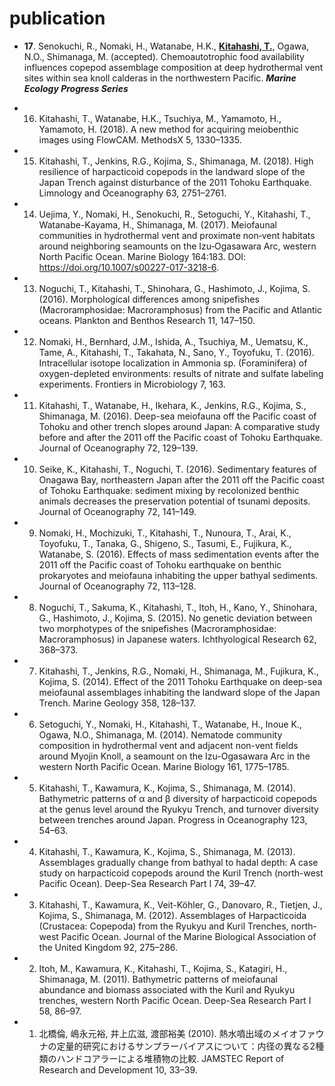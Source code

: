# publication

- **17**. Senokuchi, R., Nomaki, H., Watanabe, H.K., <u>**Kitahashi, T.**</u>, Ogawa, N.O., Shimanaga, M. (accepted). Chemoautotrophic food availability influences copepod assemblage composition at deep hydrothermal vent sites within sea knoll calderas in the northwestern Pacific. ***Marine Ecology Progress Series***

- 16. Kitahashi, T., Watanabe, H.K., Tsuchiya, M., Yamamoto, H., Yamamoto, H. (2018). A new method for acquiring meiobenthic images using FlowCAM. MethodsX 5, 1330–1335.

- 15. Kitahashi, T., Jenkins, R.G., Kojima, S., Shimanaga, M. (2018). High resilience of harpacticoid copepods in the landward slope of the Japan Trench against disturbance of the 2011 Tohoku Earthquake. Limnology and Oceanography 63, 2751–2761.

- 14. Uejima, Y., Nomaki, H., Senokuchi, R., Setoguchi, Y., Kitahashi, T., Watanabe-Kayama, H., Shimanaga, M. (2017). Meiofaunal communities in hydrothermal vent and proximate non‐vent habitats around neighboring seamounts on the Izu‐Ogasawara Arc, western North Pacific Ocean. Marine Biology 164:183. DOI: https://doi.org/10.1007/s00227-017-3218-6.

- 13. Noguchi, T., Kitahashi, T., Shinohara, G., Hashimoto, J., Kojima, S. (2016). Morphological differences among snipefishes (Macroramphosidae: Macroramphosus) from the Pacific and Atlantic oceans. Plankton and Benthos Research 11, 147–150.

- 12. Nomaki, H., Bernhard, J.M., Ishida, A., Tsuchiya, M., Uematsu, K., Tame, A., Kitahashi, T., Takahata, N., Sano, Y., Toyofuku, T. (2016). Intracellular isotope localization in Ammonia sp. (Foraminifera) of oxygen-depleted environments: results of nitrate and sulfate labeling experiments. Frontiers in Microbiology 7, 163.

- 11. Kitahashi, T., Watanabe, H., Ikehara, K., Jenkins, R.G., Kojima, S., Shimanaga, M. (2016). Deep-sea meiofauna off the Pacific coast of Tohoku and other trench slopes around Japan: A comparative study before and after the 2011 off the Pacific coast of Tohoku Earthquake. Journal of Oceanography 72, 129–139.

- 10. Seike, K., Kitahashi, T., Noguchi, T. (2016). Sedimentary features of Onagawa Bay, northeastern Japan after the 2011 off the Pacific coast of Tohoku Earthquake: sediment mixing by recolonized benthic animals decreases the preservation potential of tsunami deposits. Journal of Oceanography 72, 141–149.

- 9. Nomaki, H., Mochizuki, T., Kitahashi, T., Nunoura, T., Arai, K., Toyofuku, T., Tanaka, G., Shigeno, S., Tasumi, E., Fujikura, K., Watanabe, S. (2016). Effects of mass sedimentation events after the 2011 off the Pacific coast of Tohoku earthquake on benthic prokaryotes and meiofauna inhabiting the upper bathyal sediments. Journal of Oceanography 72, 113–128.

- 8. Noguchi, T., Sakuma, K., Kitahashi, T., Itoh, H., Kano, Y., Shinohara, G., Hashimoto, J., Kojima, S. (2015). No genetic deviation between two morphotypes of the snipefishes (Macroramphosidae: Macroramphosus) in Japanese waters. Ichthyological Research 62, 368–373.

- 7. Kitahashi, T., Jenkins, R.G., Nomaki, H., Shimanaga, M., Fujikura, K., Kojima, S. (2014). Effect of the 2011 Tohoku Earthquake on deep-sea meiofaunal assemblages inhabiting the landward slope of the Japan Trench. Marine Geology 358, 128–137.

- 6. Setoguchi, Y., Nomaki, H., Kitahashi, T., Watanabe, H., Inoue K., Ogawa, N.O., Shimanaga, M. (2014). Nematode community composition in hydrothermal vent and adjacent non-vent fields around Myojin Knoll, a seamount on the Izu-Ogasawara Arc in the western North Pacific Ocean. Marine Biology 161, 1775–1785.

- 5. Kitahashi, T., Kawamura, K., Kojima, S., Shimanaga, M. (2014). Bathymetric patterns of α and β diversity of harpacticoid copepods at the genus level around the Ryukyu Trench, and turnover diversity between trenches around Japan. Progress in Oceanography 123, 54–63.

- 4. Kitahashi, T., Kawamura, K., Kojima, S., Shimanaga, M. (2013). Assemblages gradually change from bathyal to hadal depth: A case study on harpacticoid copepods around the Kuril Trench (north-west Pacific Ocean). Deep-Sea Research Part I 74, 39–47.

- 3. Kitahashi, T., Kawamura, K., Veit-Köhler, G., Danovaro, R., Tietjen, J., Kojima, S., Shimanaga, M. (2012). Assemblages of Harpacticoida (Crustacea: Copepoda) from the Ryukyu and Kuril Trenches, north-west Pacific Ocean. Journal of the Marine Biological Association of the United Kingdom 92, 275–286.

- 2. Itoh, M., Kawamura, K., Kitahashi, T., Kojima, S., Katagiri, H., Shimanaga, M. (2011). Bathymetric patterns of meiofaunal abundance and biomass associated with the Kuril and Ryukyu trenches, western North Pacific Ocean. Deep-Sea Research Part I 58, 86–97.

- 1. 北橋倫, 嶋永元裕, 井上広滋, 渡部裕美 (2010). 熱水噴出域のメイオファウナの定量的研究におけるサンプラーバイアスについて：内径の異なる2種類のハンドコアラーによる堆積物の比較. JAMSTEC Report of Research and Development 10, 33–39.
